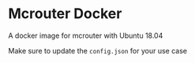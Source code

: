 # Mcrouter Docker

A docker image for mcrouter with Ubuntu 18.04

Make sure to update the `config.json` for your use case

